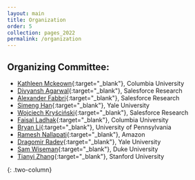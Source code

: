 ```yaml
---
layout: main
title: Organization
order: 5
collection: pages_2022
permalink: /organization
---
```

<!-- ## Steering Committee:-->

## Organizing Committee:

- [Kathleen Mckeown](http://www.cs.columbia.edu/~kathy/){:target="_blank"}, Columbia University 
- [Divyansh Agarwal](https://www.linkedin.com/in/agarwal-divyansh/){:target="_blank"}, Salesforce Research
- [Alexander Fabbri](https://alex-fabbri.github.io/){:target="_blank"}, Salesforce Research
- [Simeng Han](https://shirleyhan6.github.io/){:target="_blank"}, Yale University
- [Wojciech Kryściński](https://twitter.com/iam_wkr){:target="_blank"}, Salesforce Research
- [Faisal Ladhak](https://www.cs.columbia.edu/~faisal/){:target="_blank"}, Columbia University
- [Bryan Li](https://manestay.github.io/){:target="_blank"}, University of Pennsylvania
- [Ramesh Nallapati](https://www.amazon.science/author/ramesh-nallapati){:target="_blank"}, Amazon
- [Dragomir Radev](http://www.cs.yale.edu/homes/radev/){:target="_blank"}, Yale University
- [Sam Wiseman](https://swiseman.github.io/){:target="_blank"}, Duke University
- [Tianyi Zhang](https://tiiiger.github.io/){:target="_blank"}, Stanford University

<!-- 

## Program Committee:
- 

-->


{: .two-column}
